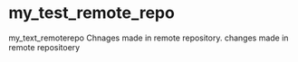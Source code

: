 # my_test_remote_repo
my_text_remoterepo
Chnages made in remote repository.
changes made in remote repositoery
